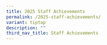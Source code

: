 ```yaml
---
title: 2025 Staff Achievements
permalink: /2025-staff-achievements/
variant: tiptap
description: ""
third_nav_title: Staff Achievements
---
```

